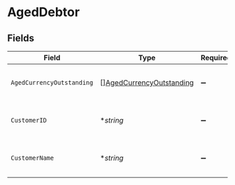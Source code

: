 # AgedDebtor


## Fields

| Field                                                                       | Type                                                                        | Required                                                                    | Description                                                                 | Example                                                                     |
| --------------------------------------------------------------------------- | --------------------------------------------------------------------------- | --------------------------------------------------------------------------- | --------------------------------------------------------------------------- | --------------------------------------------------------------------------- |
| `AgedCurrencyOutstanding`                                                   | [][AgedCurrencyOutstanding](../../models/shared/agedcurrencyoutstanding.md) | :heavy_minus_sign:                                                          | Array of aged debtors by currency.                                          |                                                                             |
| `CustomerID`                                                                | **string*                                                                   | :heavy_minus_sign:                                                          | Customer ID of the aged debtor.                                             | f594cefb-7750-4c3a-bab2-b5322026dee9                                        |
| `CustomerName`                                                              | **string*                                                                   | :heavy_minus_sign:                                                          | Customer name of the aged debtor.                                           | John Doe                                                                    |